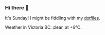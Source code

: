 ### Hi there :wave:

It's Sunday! I might be fiddling with my [dotfiles](https://github.com/bewuethr/dotfiles).

Weather in Victoria BC: clear, at +6°C.
